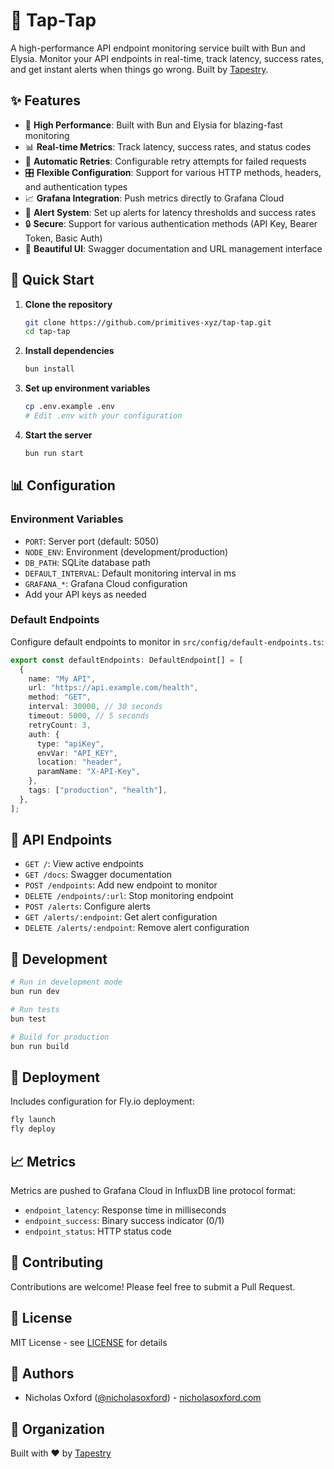 # 🎯 Tap-Tap

A high-performance API endpoint monitoring service built with Bun and Elysia. Monitor your API endpoints in real-time, track latency, success rates, and get instant alerts when things go wrong. Built by [Tapestry](https://usetapestry.dev).

## ✨ Features

- 🚀 **High Performance**: Built with Bun and Elysia for blazing-fast monitoring
- 📊 **Real-time Metrics**: Track latency, success rates, and status codes
- 🔄 **Automatic Retries**: Configurable retry attempts for failed requests
- 🎛️ **Flexible Configuration**: Support for various HTTP methods, headers, and authentication types
- 📈 **Grafana Integration**: Push metrics directly to Grafana Cloud
- 🔔 **Alert System**: Set up alerts for latency thresholds and success rates
- 🔒 **Secure**: Support for various authentication methods (API Key, Bearer Token, Basic Auth)
- 🎨 **Beautiful UI**: Swagger documentation and URL management interface

## 🚀 Quick Start

1. **Clone the repository**

   ```bash
   git clone https://github.com/primitives-xyz/tap-tap.git
   cd tap-tap
   ```

2. **Install dependencies**

   ```bash
   bun install
   ```

3. **Set up environment variables**

   ```bash
   cp .env.example .env
   # Edit .env with your configuration
   ```

4. **Start the server**
   ```bash
   bun run start
   ```

## 📊 Configuration

### Environment Variables

- `PORT`: Server port (default: 5050)
- `NODE_ENV`: Environment (development/production)
- `DB_PATH`: SQLite database path
- `DEFAULT_INTERVAL`: Default monitoring interval in ms
- `GRAFANA_*`: Grafana Cloud configuration
- Add your API keys as needed

### Default Endpoints

Configure default endpoints to monitor in `src/config/default-endpoints.ts`:

```typescript
export const defaultEndpoints: DefaultEndpoint[] = [
  {
    name: "My API",
    url: "https://api.example.com/health",
    method: "GET",
    interval: 30000, // 30 seconds
    timeout: 5000, // 5 seconds
    retryCount: 3,
    auth: {
      type: "apiKey",
      envVar: "API_KEY",
      location: "header",
      paramName: "X-API-Key",
    },
    tags: ["production", "health"],
  },
];
```

## 📡 API Endpoints

- `GET /`: View active endpoints
- `GET /docs`: Swagger documentation
- `POST /endpoints`: Add new endpoint to monitor
- `DELETE /endpoints/:url`: Stop monitoring endpoint
- `POST /alerts`: Configure alerts
- `GET /alerts/:endpoint`: Get alert configuration
- `DELETE /alerts/:endpoint`: Remove alert configuration

## 🔧 Development

```bash
# Run in development mode
bun run dev

# Run tests
bun test

# Build for production
bun run build
```

## 🚀 Deployment

Includes configuration for Fly.io deployment:

```bash
fly launch
fly deploy
```

## 📈 Metrics

Metrics are pushed to Grafana Cloud in InfluxDB line protocol format:

- `endpoint_latency`: Response time in milliseconds
- `endpoint_success`: Binary success indicator (0/1)
- `endpoint_status`: HTTP status code

## 🤝 Contributing

Contributions are welcome! Please feel free to submit a Pull Request.

## 📝 License

MIT License - see [LICENSE](LICENSE) for details

## 👥 Authors

- Nicholas Oxford ([@nicholasoxford](https://github.com/nicholasoxford)) - [nicholasoxford.com](https://nicholasoxford.com)

## 🏢 Organization

Built with ❤️ by [Tapestry](https://usetapestry.dev)
